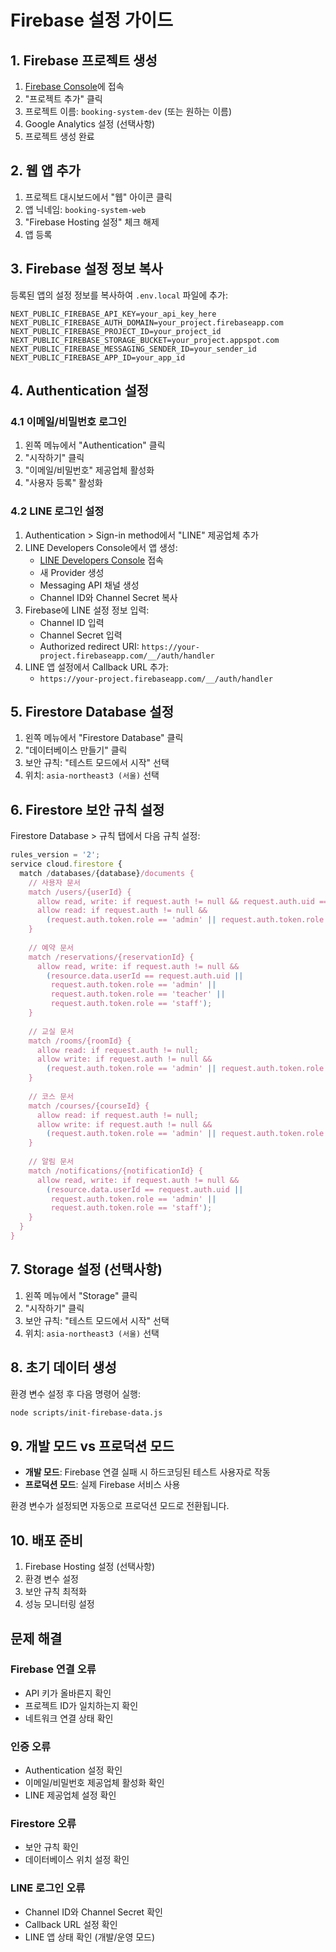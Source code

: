 # Firebase 설정 가이드

## 1. Firebase 프로젝트 생성

1. [Firebase Console](https://console.firebase.google.com/)에 접속
2. "프로젝트 추가" 클릭
3. 프로젝트 이름: `booking-system-dev` (또는 원하는 이름)
4. Google Analytics 설정 (선택사항)
5. 프로젝트 생성 완료

## 2. 웹 앱 추가

1. 프로젝트 대시보드에서 "웹" 아이콘 클릭
2. 앱 닉네임: `booking-system-web`
3. "Firebase Hosting 설정" 체크 해제
4. 앱 등록

## 3. Firebase 설정 정보 복사

등록된 앱의 설정 정보를 복사하여 `.env.local` 파일에 추가:

```env
NEXT_PUBLIC_FIREBASE_API_KEY=your_api_key_here
NEXT_PUBLIC_FIREBASE_AUTH_DOMAIN=your_project.firebaseapp.com
NEXT_PUBLIC_FIREBASE_PROJECT_ID=your_project_id
NEXT_PUBLIC_FIREBASE_STORAGE_BUCKET=your_project.appspot.com
NEXT_PUBLIC_FIREBASE_MESSAGING_SENDER_ID=your_sender_id
NEXT_PUBLIC_FIREBASE_APP_ID=your_app_id
```

## 4. Authentication 설정

### 4.1 이메일/비밀번호 로그인
1. 왼쪽 메뉴에서 "Authentication" 클릭
2. "시작하기" 클릭
3. "이메일/비밀번호" 제공업체 활성화
4. "사용자 등록" 활성화

### 4.2 LINE 로그인 설정
1. Authentication > Sign-in method에서 "LINE" 제공업체 추가
2. LINE Developers Console에서 앱 생성:
   - [LINE Developers Console](https://developers.line.biz/) 접속
   - 새 Provider 생성
   - Messaging API 채널 생성
   - Channel ID와 Channel Secret 복사
3. Firebase에 LINE 설정 정보 입력:
   - Channel ID 입력
   - Channel Secret 입력
   - Authorized redirect URI: `https://your-project.firebaseapp.com/__/auth/handler`
4. LINE 앱 설정에서 Callback URL 추가:
   - `https://your-project.firebaseapp.com/__/auth/handler`

## 5. Firestore Database 설정

1. 왼쪽 메뉴에서 "Firestore Database" 클릭
2. "데이터베이스 만들기" 클릭
3. 보안 규칙: "테스트 모드에서 시작" 선택
4. 위치: `asia-northeast3 (서울)` 선택

## 6. Firestore 보안 규칙 설정

Firestore Database > 규칙 탭에서 다음 규칙 설정:

```javascript
rules_version = '2';
service cloud.firestore {
  match /databases/{database}/documents {
    // 사용자 문서
    match /users/{userId} {
      allow read, write: if request.auth != null && request.auth.uid == userId;
      allow read: if request.auth != null && 
        (request.auth.token.role == 'admin' || request.auth.token.role == 'staff');
    }
    
    // 예약 문서
    match /reservations/{reservationId} {
      allow read, write: if request.auth != null && 
        (resource.data.userId == request.auth.uid || 
         request.auth.token.role == 'admin' || 
         request.auth.token.role == 'teacher' || 
         request.auth.token.role == 'staff');
    }
    
    // 교실 문서
    match /rooms/{roomId} {
      allow read: if request.auth != null;
      allow write: if request.auth != null && 
        (request.auth.token.role == 'admin' || request.auth.token.role == 'staff');
    }
    
    // 코스 문서
    match /courses/{courseId} {
      allow read: if request.auth != null;
      allow write: if request.auth != null && 
        (request.auth.token.role == 'admin' || request.auth.token.role == 'staff');
    }
    
    // 알림 문서
    match /notifications/{notificationId} {
      allow read, write: if request.auth != null && 
        (resource.data.userId == request.auth.uid || 
         request.auth.token.role == 'admin' || 
         request.auth.token.role == 'staff');
    }
  }
}
```

## 7. Storage 설정 (선택사항)

1. 왼쪽 메뉴에서 "Storage" 클릭
2. "시작하기" 클릭
3. 보안 규칙: "테스트 모드에서 시작" 선택
4. 위치: `asia-northeast3 (서울)` 선택

## 8. 초기 데이터 생성

환경 변수 설정 후 다음 명령어 실행:

```bash
node scripts/init-firebase-data.js
```

## 9. 개발 모드 vs 프로덕션 모드

- **개발 모드**: Firebase 연결 실패 시 하드코딩된 테스트 사용자로 작동
- **프로덕션 모드**: 실제 Firebase 서비스 사용

환경 변수가 설정되면 자동으로 프로덕션 모드로 전환됩니다.

## 10. 배포 준비

1. Firebase Hosting 설정 (선택사항)
2. 환경 변수 설정
3. 보안 규칙 최적화
4. 성능 모니터링 설정

## 문제 해결

### Firebase 연결 오류
- API 키가 올바른지 확인
- 프로젝트 ID가 일치하는지 확인
- 네트워크 연결 상태 확인

### 인증 오류
- Authentication 설정 확인
- 이메일/비밀번호 제공업체 활성화 확인
- LINE 제공업체 설정 확인

### Firestore 오류
- 보안 규칙 확인
- 데이터베이스 위치 설정 확인

### LINE 로그인 오류
- Channel ID와 Channel Secret 확인
- Callback URL 설정 확인
- LINE 앱 상태 확인 (개발/운영 모드) 